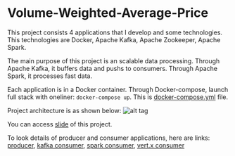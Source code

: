 # Volume-Weighted-Average-Price
  This project consists 4 applications that I develop and some technologies. This technologies are Docker, Apache Kafka, Apache Zookeeper, Apache Spark.

  The main purpose of this project is an scalable data processing. Through Apache Kafka, it buffers data and pushs to consumers. Through Apache Spark, it processes fast data.
  
  Each application is in a Docker container. Through Docker-compose, launch full stack with oneliner: `docker-compose up`.       This is [docker-compose.yml](docker-compose.yml) file.
  
  Project architecture is as shown below:
  ![alt tag](vwap.png)
  
  You can access [slide](http://www.slideshare.net/BarCirit/volume-weighted-average-price) of this project.
  
  To look details of producer and consumer applications, here are links: [producer](https://github.com/brscrt/kafkaProducer), [kafka consumer](https://github.com/brscrt/kafkaConsumer), [spark consumer](https://github.com/brscrt/SparkKafkaConsumer), [vert.x consumer](https://github.com/brscrt/Vert.xKafkaConsumer)

